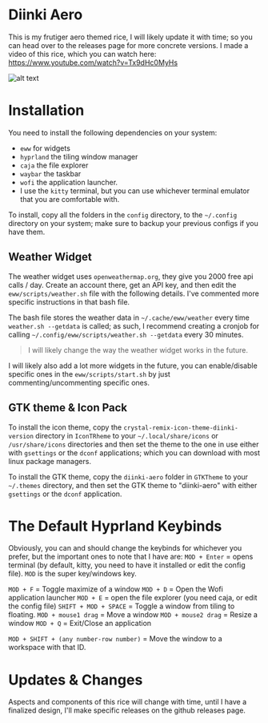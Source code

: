 # Diinki Aero

This is my frutiger aero themed rice, I will likely update it with time; so you can head over to the releases page for more concrete versions.
I made a video of this rice, which you can watch here:
https://www.youtube.com/watch?v=Tx9dHc0MyHs

![alt text](./wallpapers/aquarium.png)

# Installation

You need to install the following dependencies on your system:

- `eww` for widgets
- `hyprland` the tiling window manager
- `caja` the file explorer
- `waybar` the taskbar
- `wofi` the application launcher.
- I use the `kitty` terminal, but you can use whichever terminal emulator that you are comfortable with.

To install, copy all the folders in the `config` directory, to the `~/.config` directory on your system; make sure to backup your previous
configs if you have them.

## Weather Widget

The weather widget uses `openweathermap.org`, they give you 2000 free api calls / day. Create an account there, get an API key, and then edit
the `eww/scripts/weather.sh` file with the following details. I've commented more specific instructions in that bash file.

The bash file stores the weather data in `~/.cache/eww/weather` every time `weather.sh --getdata` is called; as such, I recommend creating a
cronjob for calling `~/.config/eww/scripts/weather.sh --getdata` every 30 minutes.

> I will likely change the way the weather widget works in the future.

I will likely also add a lot more widgets in the future, you can enable/disable specific ones in the
`eww/scripts/start.sh` by just commenting/uncommenting specific ones.

## GTK theme & Icon Pack

To install the icon theme, copy the `crystal-remix-icon-theme-diinki-version` directory in `IconTRheme` to your `~/.local/share/icons` or `/usr/share/icons` directories
and then set the theme to the one in use either with `gsettings` or the `dconf` applications; which you can download with most linux package managers.

To install the GTK theme, copy the `diinki-aero` folder in `GTKTheme` to your `~/.themes` directory,
and then set the GTK theme to "diinki-aero" with either `gsettings` or the `dconf` application.

# The Default Hyprland Keybinds

Obviously, you can and should change the keybinds for whichever you prefer, but the important ones to note that I have are:
`MOD + Enter` = opens terminal (by default, kitty, you need to have it installed or edit the config file).
`MOD` is the super key/windows key.

`MOD + F` = Toggle maximize of a window
`MOD + D` = Open the Wofi application launcher
`MOD + E` = open the file explorer (you need caja, or edit the config file)
`SHIFT + MOD + SPACE` = Toggle a window from tiling to floating.
`MOD + mouse1 drag` = Move a window
`MOD + mouse2 drag` = Resize a window
`MOD + Q` = Exit/Close an application

`MOD + SHIFT + (any number-row number)` = Move the window to a workspace with that ID.

# Updates & Changes

Aspects and components of this rice will change with time, until I have a finalized design, I'll make specific releases on the github releases page.
